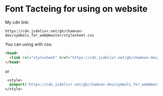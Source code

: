 # Font Tacteing for using on website 

My cdn link: 
```link 
https://cdn.jsdelivr.net/gh/chamnan-dev/symbols_for_web@master/stylesheet.css
```

You can using with css: 
```html
<head>
  <link rel="stylesheet" href="https://cdn.jsdelivr.net/gh/chamnan-dev/symbols_for_web@master/stylesheet.css">
</head>
```
or  
```css
 <style>
  @import('https://cdn.jsdelivr.net/gh/chamnan-dev/symbols_for_web@master/stylesheet.css');
</style>
```




